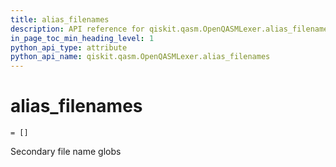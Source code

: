 ```yaml
---
title: alias_filenames
description: API reference for qiskit.qasm.OpenQASMLexer.alias_filenames
in_page_toc_min_heading_level: 1
python_api_type: attribute
python_api_name: qiskit.qasm.OpenQASMLexer.alias_filenames
---
```


# alias\_filenames

<span id="qiskit.qasm.OpenQASMLexer.alias_filenames" />

`= []`

Secondary file name globs

